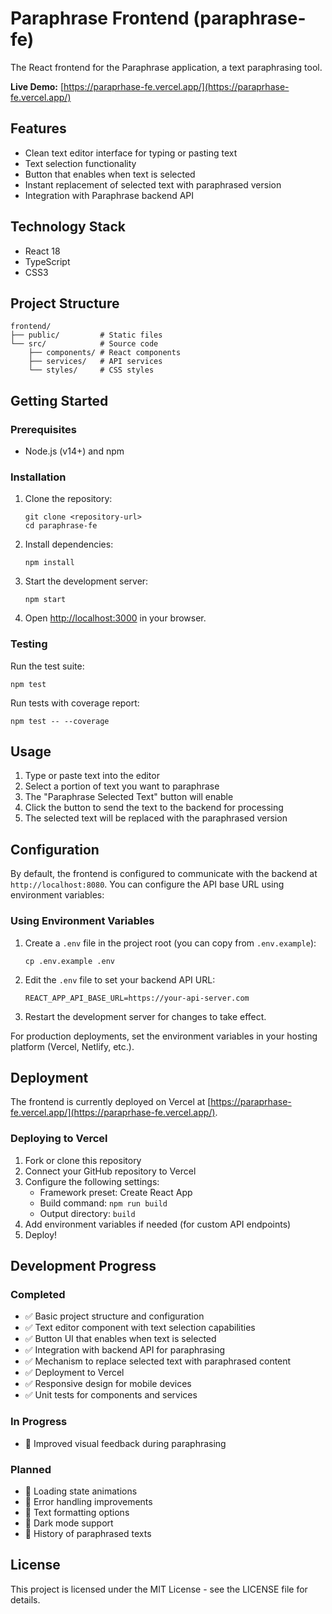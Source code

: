 # Paraphrase Frontend (paraphrase-fe)

The React frontend for the Paraphrase application, a text paraphrasing tool.

**Live Demo:** [https://paraprhase-fe.vercel.app/](https://paraprhase-fe.vercel.app/)

## Features

- Clean text editor interface for typing or pasting text
- Text selection functionality
- Button that enables when text is selected
- Instant replacement of selected text with paraphrased version
- Integration with Paraphrase backend API

## Technology Stack

- React 18
- TypeScript
- CSS3

## Project Structure

```
frontend/
├── public/         # Static files
└── src/            # Source code
    ├── components/ # React components
    ├── services/   # API services
    └── styles/     # CSS styles
```

## Getting Started

### Prerequisites

- Node.js (v14+) and npm

### Installation

1. Clone the repository:
   ```
   git clone <repository-url>
   cd paraphrase-fe
   ```

2. Install dependencies:
   ```
   npm install
   ```

3. Start the development server:
   ```
   npm start
   ```

4. Open [http://localhost:3000](http://localhost:3000) in your browser.

### Testing

Run the test suite:
```
npm test
```

Run tests with coverage report:
```
npm test -- --coverage
```

## Usage

1. Type or paste text into the editor
2. Select a portion of text you want to paraphrase
3. The "Paraphrase Selected Text" button will enable
4. Click the button to send the text to the backend for processing
5. The selected text will be replaced with the paraphrased version

## Configuration

By default, the frontend is configured to communicate with the backend at `http://localhost:8080`. You can configure the API base URL using environment variables:

### Using Environment Variables

1. Create a `.env` file in the project root (you can copy from `.env.example`):
   ```
   cp .env.example .env
   ```

2. Edit the `.env` file to set your backend API URL:
   ```
   REACT_APP_API_BASE_URL=https://your-api-server.com
   ```

3. Restart the development server for changes to take effect.

For production deployments, set the environment variables in your hosting platform (Vercel, Netlify, etc.).

## Deployment

The frontend is currently deployed on Vercel at [https://paraprhase-fe.vercel.app/](https://paraprhase-fe.vercel.app/).

### Deploying to Vercel

1. Fork or clone this repository
2. Connect your GitHub repository to Vercel
3. Configure the following settings:
   - Framework preset: Create React App
   - Build command: `npm run build`
   - Output directory: `build`
4. Add environment variables if needed (for custom API endpoints)
5. Deploy!

## Development Progress

### Completed
- ✅ Basic project structure and configuration
- ✅ Text editor component with text selection capabilities
- ✅ Button UI that enables when text is selected
- ✅ Integration with backend API for paraphrasing
- ✅ Mechanism to replace selected text with paraphrased content
- ✅ Deployment to Vercel
- ✅ Responsive design for mobile devices
- ✅ Unit tests for components and services

### In Progress
- 🔄 Improved visual feedback during paraphrasing

### Planned
- 📝 Loading state animations
- 📝 Error handling improvements
- 📝 Text formatting options
- 📝 Dark mode support
- 📝 History of paraphrased texts

## License

This project is licensed under the MIT License - see the LICENSE file for details.
